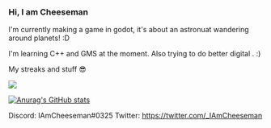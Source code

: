 ### Hi, I am Cheeseman

<!--
**IAmCheeseman/IAmCheeseman** is a ✨ _special_ ✨ repository because its `README.md` (this file) appears on your GitHub profile.

Here are some ideas to get you started:
a
- 🔭 I’m currently working on ...
- 🌱 I’m currently learning ...
- 👯 I’m looking to collaborate on ...
- 🤔 I’m looking for help with ...
- 💬 Ask me about ...
- 📫 How to reach me: ...
- 😄 Pronouns: ...
- ⚡ Fun fact: ...
-->

I'm currently making a game in godot, it's about an astronuat wandering around planets! :D

I'm learning C++ and GMS at the moment. Also trying to do better digital . :)

My streaks and stuff 😎

![](https://github-readme-streak-stats.herokuapp.com/?user=IAmCheeseman&hide_border=true)

[![Anurag's GitHub stats](https://github-readme-stats.vercel.app/api?username=IAmCheeseman)](https://github.com/IAmCheeseman/github-readme-stats)


Discord: IAmCheeseman#0325
Twitter: https://twitter.com/_IAmCheeseman
